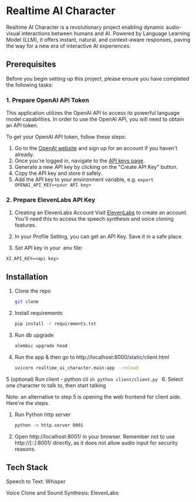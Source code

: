 # Realtime AI Character
Realtime AI Character is a revolutionary project enabling dynamic audio-visual interactions between humans and AI. Powered by Language Learning Model (LLM), it offers instant, natural, and context-aware responses, paving the way for a new era of interactive AI experiences.

## Prerequisites

Before you begin setting up this project, please ensure you have completed the following tasks:

### 1. Prepare OpenAI API Token

This application utilizes the OpenAI API to access its powerful language model capabilities. In order to use the OpenAI API, you will need to obtain an API token.

To get your OpenAI API token, follow these steps:

1. Go to the [OpenAI website](https://beta.openai.com/signup/) and sign up for an account if you haven't already.
2. Once you're logged in, navigate to the [API keys page](https://beta.openai.com/account/api-keys).
3. Generate a new API key by clicking on the "Create API Key" button.
4. Copy the API key and store it safely.
5. Add the API key to your environment variable, e.g. `export OPENAI_API_KEY=<your API key>`

### 2. Prepare ElevenLabs API Key

1. Creating an ElevenLabs Account
Visit [ElevenLabs](https://beta.elevenlabs.io/) to create an account. You'll need this to access the speech synthesis and voice cloning features.

2. In your Profile Setting, you can get an API Key. Save it in a safe place.

3. Set API key in your .env file:
```
XI_API_KEY=<api key>
```

## Installation
1. Clone the repo
   ```sh
   git clone
    ```
2. Install requirements
    ```sh
    pip install -r requirements.txt
    ```
3. Run db upgrade
    ```sh
    alembic upgrade head
    ```
4. Run the app & then go to http://localhost:8000/static/client.html
    ```sh
    uvicorn realtime_ai_character.main:app --reload
    ```
5 (optional) Run client - python cli
    ```sh
    python client/client.py
    ```
6. Select one character to talk to, then start talking

Note: an alternative to step 5 is opening the web frontend for client side. Here're the steps.
1. Run Python http server
    ```sh
    python -m http.server 8001
    ```
2. Open http://localhost:8001/ in your browser. Remember not to use http://[::]:8001/ directly, as it does not allow audio input for security reasons.  

## Tech Stack
Speech to Text: Whisper

Voice Clone and Sound Synthesis: ElevenLabs
